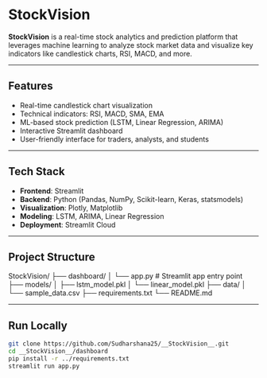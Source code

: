 # __StockVision__


**StockVision** is a real-time stock analytics and prediction platform that leverages machine learning to analyze stock market data and visualize key indicators like candlestick charts, RSI, MACD, and more.

---

##  Features

-  Real-time candlestick chart visualization
-  Technical indicators: RSI, MACD, SMA, EMA
-  ML-based stock prediction (LSTM, Linear Regression, ARIMA)
-  Interactive Streamlit dashboard
-  User-friendly interface for traders, analysts, and students

---

##  Tech Stack

- **Frontend**: Streamlit
- **Backend**: Python (Pandas, NumPy, Scikit-learn, Keras, statsmodels)
- **Visualization**: Plotly, Matplotlib
- **Modeling**: LSTM, ARIMA, Linear Regression
- **Deployment**: Streamlit Cloud

---

##  Project Structure
StockVision/
├── dashboard/
│ └── app.py # Streamlit app entry point
├── models/
│ ├── lstm_model.pkl
│ └── linear_model.pkl
├── data/
│ └── sample_data.csv
├── requirements.txt
└── README.md


---

##  Run Locally

```bash
git clone https://github.com/Sudharshana25/__StockVision__.git
cd __StockVision__/dashboard
pip install -r ../requirements.txt
streamlit run app.py

